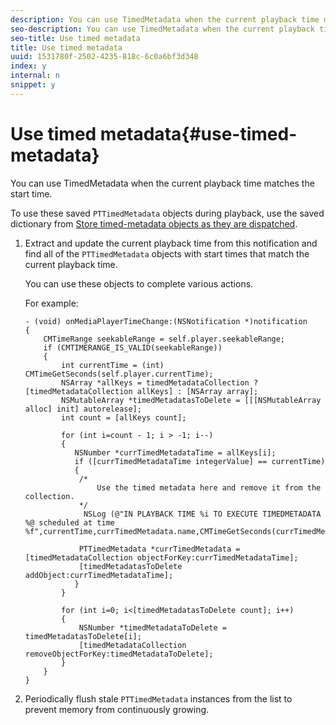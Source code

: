 ```yaml
---
description: You can use TimedMetadata when the current playback time matches the start time.
seo-description: You can use TimedMetadata when the current playback time matches the start time.
seo-title: Use timed metadata
title: Use timed metadata
uuid: 1531780f-2502-4235-818c-6c0a6bf3d348
index: y
internal: n
snippet: y
---
```


# Use timed metadata{#use-timed-metadata}

You can use TimedMetadata when the current playback time matches the start time.

To use these saved `PTTimedMetadata` objects during playback, use the saved  dictionary  from [Store timed-metadata objects as they are dispatched](../../../tvsdk-3.0-for-ios/c-psdk-ios-3.0-advertising/c-psdk-ios-3.0-custom-tags-configure/t-psdk-ios-3.0-timed-metadata-store.md#task_timed_metadata_store). 

1. Extract and update the current playback time from this notification and find all of the `PTTimedMetadata` objects with start times that match the current playback time.

   You can use these objects to complete various actions.

   For example: 

   ```
   - (void) onMediaPlayerTimeChange:(NSNotification *)notification 
   { 
       CMTimeRange seekableRange = self.player.seekableRange; 
       if (CMTIMERANGE_IS_VALID(seekableRange)) 
       { 
           int currentTime = (int) CMTimeGetSeconds(self.player.currentTime); 
           NSArray *allKeys = timedMetadataCollection ? [timedMetadataCollection allKeys] : [NSArray array]; 
           NSMutableArray *timedMetadatasToDelete = [[[NSMutableArray alloc] init] autorelease]; 
           int count = [allKeys count]; 
     
           for (int i=count - 1; i > -1; i--) 
           { 
              NSNumber *currTimedMetadataTime = allKeys[i]; 
              if ([currTimedMetadataTime integerValue] == currentTime) 
              { 
               /* 
                   Use the timed metadata here and remove it from the collection. 
               */ 
                NSLog (@"IN PLAYBACK TIME %i TO EXECUTE TIMEDMETADATA %@ scheduled at time %f",currentTime,currTimedMetadata.name,CMTimeGetSeconds(currTimedMetadata.time)); 
                 
               PTTimedMetadata *currTimedMetadata = [timedMetadataCollection objectForKey:currTimedMetadataTime]; 
               [timedMetadatasToDelete addObject:currTimedMetadataTime]; 
              } 
           } 
            
           for (int i=0; i<[timedMetadatasToDelete count]; i++) 
           { 
               NSNumber *timedMetadataToDelete = timedMetadatasToDelete[i]; 
               [timedMetadataCollection removeObjectForKey:timedMetadataToDelete]; 
           } 
       } 
   }
   ```

1. Periodically flush stale `PTTimedMetadata` instances from the list to prevent memory from continuously growing.
